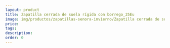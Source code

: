 ```yaml
---
layout: product
title: Zapatilla cerrada de suela rígida con borrego_25Eu
image: img/productos/zapatillas-senora-invierno/Zapatilla cerrada de suela rígida con borrego_25Eu.jpeg
price: 
tags: 
description: 
order: 0
---
```

